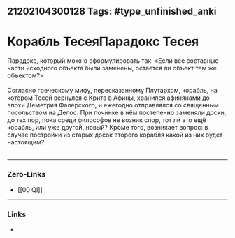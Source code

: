 21202104300128
Tags: #type_unfinished_anki
---
# Корабль ТесеяПарадокс Тесея

  Парадокс, который можно сформулировать так: «Если все составные части исходного объекта были заменены, остаётся ли объект тем же объектом?»<br><br>Согласно греческому мифу, пересказанному Плутархом, корабль, на котором Тесей вернулся с Крита в Афины, хранился афинянами до эпохи Деметрия Фалерского, и ежегодно отправлялся со священным посольством на Делос. При починке в нём постепенно заменяли доски, до тех пор, пока среди философов не возник спор, тот ли это ещё корабль, или уже другой, новый? Кроме того, возникает вопрос: в случае постройки из старых досок второго корабля какой из них будет настоящим?<br><br>

---
### Zero-Links
- [[00 QI]]
---
### Links
-